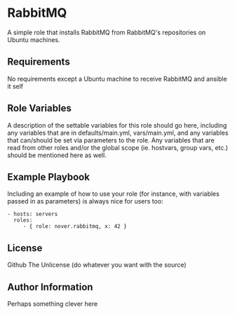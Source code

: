 RabbitMQ
=========

A simple role that installs RabbitMQ from RabbitMQ's repositories on Ubuntu machines.

Requirements
------------

No requirements except a Ubuntu machine to receive RabbitMQ and ansible it self

Role Variables
--------------

A description of the settable variables for this role should go here, including any variables that are in defaults/main.yml, vars/main.yml, and any variables that can/should be set via parameters to the role. Any variables that are read from other roles and/or the global scope (ie. hostvars, group vars, etc.) should be mentioned here as well.

Example Playbook
----------------

Including an example of how to use your role (for instance, with variables passed in as parameters) is always nice for users too:

    - hosts: servers
      roles:
         - { role: nover.rabbitmq, x: 42 }

License
-------

Github The Unlicense (do whatever you want with the source)

Author Information
------------------

Perhaps something clever here
